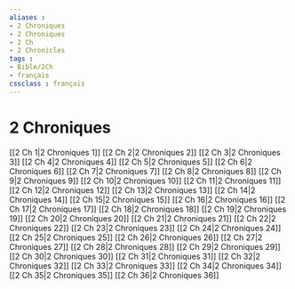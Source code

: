 ```yaml
---
aliases : 
- 2 Chroniques
- 2 Chroniques
- 2 Ch
- 2 Chronicles
tags : 
- Bible/2Ch
- français
cssclass : français
---
```


# 2 Chroniques

[[2 Ch 1|2 Chroniques 1]]
[[2 Ch 2|2 Chroniques 2]]
[[2 Ch 3|2 Chroniques 3]]
[[2 Ch 4|2 Chroniques 4]]
[[2 Ch 5|2 Chroniques 5]]
[[2 Ch 6|2 Chroniques 6]]
[[2 Ch 7|2 Chroniques 7]]
[[2 Ch 8|2 Chroniques 8]]
[[2 Ch 9|2 Chroniques 9]]
[[2 Ch 10|2 Chroniques 10]]
[[2 Ch 11|2 Chroniques 11]]
[[2 Ch 12|2 Chroniques 12]]
[[2 Ch 13|2 Chroniques 13]]
[[2 Ch 14|2 Chroniques 14]]
[[2 Ch 15|2 Chroniques 15]]
[[2 Ch 16|2 Chroniques 16]]
[[2 Ch 17|2 Chroniques 17]]
[[2 Ch 18|2 Chroniques 18]]
[[2 Ch 19|2 Chroniques 19]]
[[2 Ch 20|2 Chroniques 20]]
[[2 Ch 21|2 Chroniques 21]]
[[2 Ch 22|2 Chroniques 22]]
[[2 Ch 23|2 Chroniques 23]]
[[2 Ch 24|2 Chroniques 24]]
[[2 Ch 25|2 Chroniques 25]]
[[2 Ch 26|2 Chroniques 26]]
[[2 Ch 27|2 Chroniques 27]]
[[2 Ch 28|2 Chroniques 28]]
[[2 Ch 29|2 Chroniques 29]]
[[2 Ch 30|2 Chroniques 30]]
[[2 Ch 31|2 Chroniques 31]]
[[2 Ch 32|2 Chroniques 32]]
[[2 Ch 33|2 Chroniques 33]]
[[2 Ch 34|2 Chroniques 34]]
[[2 Ch 35|2 Chroniques 35]]
[[2 Ch 36|2 Chroniques 36]]
